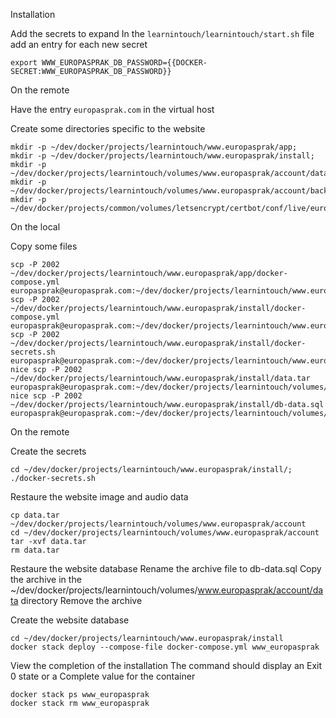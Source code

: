 Installation

Add the secrets to expand
In the `learnintouch/learnintouch/start.sh` file add an entry for each new secret
```
export WWW_EUROPASPRAK_DB_PASSWORD={{DOCKER-SECRET:WWW_EUROPASPRAK_DB_PASSWORD}}
```

On the remote

Have the entry `europasprak.com` in the virtual host

Create some directories specific to the website
```
mkdir -p ~/dev/docker/projects/learnintouch/www.europasprak/app;
mkdir -p ~/dev/docker/projects/learnintouch/www.europasprak/install;
mkdir -p ~/dev/docker/projects/learnintouch/volumes/www.europasprak/account/data/;
mkdir -p ~/dev/docker/projects/learnintouch/volumes/www.europasprak/account/backup/;
mkdir -p ~/dev/docker/projects/common/volumes/letsencrypt/certbot/conf/live/europasprak.com
```

On the local

Copy some files
```
scp -P 2002 ~/dev/docker/projects/learnintouch/www.europasprak/app/docker-compose.yml europasprak@europasprak.com:~/dev/docker/projects/learnintouch/www.europasprak/app
scp -P 2002 ~/dev/docker/projects/learnintouch/www.europasprak/install/docker-compose.yml europasprak@europasprak.com:~/dev/docker/projects/learnintouch/www.europasprak/install
scp -P 2002 ~/dev/docker/projects/learnintouch/www.europasprak/install/docker-secrets.sh europasprak@europasprak.com:~/dev/docker/projects/learnintouch/www.europasprak/install
nice scp -P 2002 ~/dev/docker/projects/learnintouch/www.europasprak/install/data.tar europasprak@europasprak.com:~/dev/docker/projects/learnintouch/volumes/www.europasprak/account
nice scp -P 2002 ~/dev/docker/projects/learnintouch/www.europasprak/install/db-data.sql europasprak@europasprak.com:~/dev/docker/projects/learnintouch/volumes/www.europasprak/account/backup/
```

On the remote

Create the secrets
```
cd ~/dev/docker/projects/learnintouch/www.europasprak/install/;
./docker-secrets.sh
```

Restaure the website image and audio data
```
cp data.tar ~/dev/docker/projects/learnintouch/volumes/www.europasprak/account
cd ~/dev/docker/projects/learnintouch/volumes/www.europasprak/account
tar -xvf data.tar
rm data.tar
```

Restaure the website database
Rename the archive file to db-data.sql
Copy the archive in the ~/dev/docker/projects/learnintouch/volumes/www.europasprak/account/data directory
Remove the archive

Create the website database
```
cd ~/dev/docker/projects/learnintouch/www.europasprak/install
docker stack deploy --compose-file docker-compose.yml www_europasprak
```

View the completion of the installation
The command should display an Exit 0 state or a Complete value for the container
```
docker stack ps www_europasprak
docker stack rm www_europasprak
```

